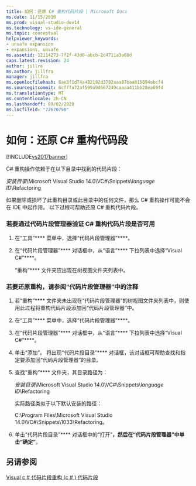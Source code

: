 ```yaml
---
title: 如何：还原 C# 重构代码片段 | Microsoft Docs
ms.date: 11/15/2016
ms.prod: visual-studio-dev14
ms.technology: vs-ide-general
ms.topic: conceptual
helpviewer_keywords:
- unsafe expansion
- expansions, unsafe
ms.assetid: 12114273-7f2f-43d0-abcb-2d4711a3a68d
caps.latest.revision: 24
author: jillre
ms.author: jillfra
manager: jillfra
ms.openlocfilehash: 6ae3f1d74a482192d3782aaa87baa816694abcf4
ms.sourcegitcommit: 6cfffa72af599a9d667249caaaa411bb28ea69fd
ms.translationtype: MT
ms.contentlocale: zh-CN
ms.lasthandoff: 09/02/2020
ms.locfileid: "72670790"
---
```

# <a name="how-to-restore-c-refactoring-snippets"></a>如何：还原 C# 重构代码段
[!INCLUDE[vs2017banner](../includes/vs2017banner.md)]

C# 重构操作依赖于在以下目录中找到的代码片段：

 *安装目录*\Microsoft Visual Studio 14.0\VC#\Snippets\\*language ID*\Refactoring

 如果删除或损坏了此重构目录或此目录中的任何文件，那么 C# 重构操作可能不会在 IDE 中起作用。 以下过程可帮助还原 C# 重构代码片段。

### <a name="to-verify-c-refactoring-snippets-are-available-through-the-code-snippet-manager"></a>若要通过代码片段管理器验证 C# 重构代码片段是否可用

1. 在“工具”**** 菜单中，选择“代码片段管理器”****。

2. 在“代码片段管理器”**** 对话框中，从“语言”**** 下拉列表中选择“Visual C#”****。

     “重构”**** 文件夹应出现在树视图文件夹列表中。

### <a name="to-restore-refactoring-see-comment-in-code-snippet-manager"></a>若要还原重构，请参阅“代码片段管理器”中的注释

1. 若“重构”**** 文件夹未出现在“代码片段管理器”的树视图文件夹列表中，则使用此过程将重构代码片段添加回“代码片段管理器”中。

2. 在“工具”**** 菜单中，选择“代码片段管理器”****。

3. 在“代码片段管理器”**** 对话框中，从“语言”**** 下拉列表中选择“Visual C#”****。

4. 单击“添加”。 将出现“代码片段目录”**** 对话框，该对话框可帮助查找和指定要添加回“代码片段管理器”的目录。

5. 查找“重构”**** 文件夹，其目录路径为：

     *安装目录*\Microsoft Visual Studio 14.0\VC#\Snippets\\*language ID*\Refactoring

     实际路径类似于以下默认安装的路径：

     C:\Program Files\Microsoft Visual Studio 14.0\VC#\Snippets\1033\Refactoring。

6. 单击“代码片段目录”**** 对话框中的“打开”****，然后在“代码片段管理器”中单击“确定”****。

## <a name="see-also"></a>另请参阅
 [Visual c # 代码片段](../ide/visual-csharp-code-snippets.md)[重构 (c # ) ](../csharp-ide/refactoring-csharp.md) [代码片段](../ide/code-snippets.md)
